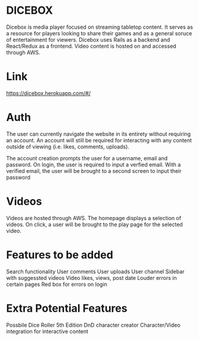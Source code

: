 # DICEBOX
Dicebox is media player focused on streaming tabletop content. It serves as a resource for players looking to share their games and as a general soruce of entertainment for viewers. Dicebox uses Rails as a backend and React/Redux as a frontend. Video content is hosted on and accessed through AWS.

# Link
https://dicebox.herokuapp.com/#/

# Auth
The user can currently navigate the website in its entirety without requiring an account. An account will still be required for interacting with any content outside of viewing (i.e. likes, comments, uploads).

The account creation prompts the user for a username, email and password. On login, the user is required to input a verfied email. With a verified email, the user will be brought to a second screen to input their password


# Videos
Videos are hosted through AWS. The homepage displays a selection of videos. On click, a user will be brought to the play page for the selected video.

# Features to be added
Search functionality
User comments
User uploads
User channel
Sidebar with suggessted videos
Video likes, views, post date
Louder errors in certain pages
Red box for errors on login

# Extra Potential Features
Possbile Dice Roller
5th Edition DnD character creator
Character/Video integration for interactive content
